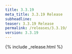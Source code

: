 ```yaml
---
title: 3.3.19
meta_title: 3.3.19 Release
subheadline: 
teaser: 3.3.19 Release
permalink: /releases/3.3.19/
version: 3.3.19
---
```


{% include _release.html %}
